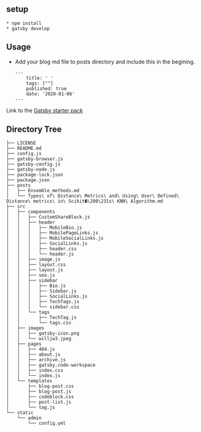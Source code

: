 ## setup

    * npm install
    * gatsby develop

## Usage


* Add your blog md  file to posts directory and include this in the begining. 
    ``` 
    ---
        title: ' '
        tags: [""]
        published: true
        date: '2020-01-06'
    --- 
    ``` 


Link to the [Gatsby starter pack](https://github.com/willjw3/gatsby-starter-developer-diary)  



## Directory Tree


    ├── LICENSE
    ├── README.md
    ├── config.js
    ├── gatsby-browser.js
    ├── gatsby-config.js
    ├── gatsby-node.js
    ├── package-lock.json
    ├── package.json
    ├── posts
    │   ├── Ensemble_methods.md
    │   └── Types\ of\ Distance\ Metrics\ and\ Using\ User\ Defined\ Distance\ metrics\ in\ Scikit�\200\231s\ KNN\ Algorithm.md
    ├── src
    │   ├── components
    │   │   ├── CustomShareBlock.js
    │   │   ├── header
    │   │   │   ├── MobileBio.js
    │   │   │   ├── MobilePageLinks.js
    │   │   │   ├── MobileSocialLinks.js
    │   │   │   ├── SocialLinks.js
    │   │   │   ├── header.css
    │   │   │   └── header.js
    │   │   ├── image.js
    │   │   ├── layout.css
    │   │   ├── layout.js
    │   │   ├── seo.js
    │   │   ├── sidebar
    │   │   │   ├── Bio.js
    │   │   │   ├── Sidebar.js
    │   │   │   ├── SocialLinks.js
    │   │   │   ├── TechTags.js
    │   │   │   └── sidebar.css
    │   │   └── tags
    │   │       ├── TechTag.js
    │   │       └── tags.css
    │   ├── images
    │   │   ├── gatsby-icon.png
    │   │   └── willjw3.jpeg
    │   ├── pages
    │   │   ├── 404.js
    │   │   ├── about.js
    │   │   ├── archive.js
    │   │   ├── gatsby.code-workspace
    │   │   ├── index.css
    │   │   └── index.js
    │   └── templates
    │       ├── blog-post.css
    │       ├── blog-post.js
    │       ├── codeblock.css
    │       ├── post-list.js
    │       └── tag.js
    └── static
        └── admin
            └── config.yml